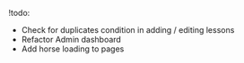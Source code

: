 !todo:

- Check for duplicates condition in adding / editing lessons
- Refactor Admin dashboard
- Add horse loading to pages